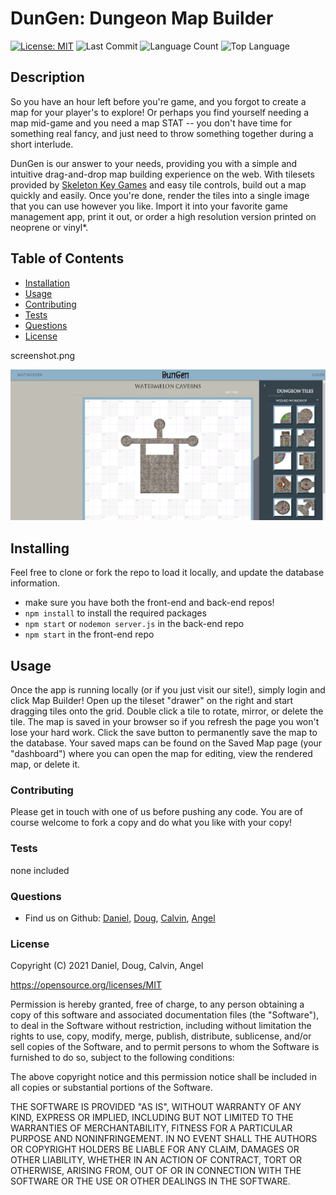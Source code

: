 # DunGen: Dungeon Map Builder
[![License: MIT](https://img.shields.io/badge/License-MIT-yellow.svg)](https://opensource.org/licenses/MIT)
![Last Commit](https://img.shields.io/github/last-commit/desasser/dungen-frontend)
![Language Count](https://img.shields.io/github/languages/count/desasser/dungen-frontend)
![Top Language](https://img.shields.io/github/languages/top/desasser/dungen-frontend)

## Description
So you have an hour left before you're game, and you forgot to create a map for your player's to explore! Or perhaps you find yourself needing a map mid-game and you need a map STAT -- you don't have time for something real fancy, and just need to throw something together during a short interlude.

DunGen is our answer to your needs, providing you with a simple and intuitive drag-and-drop map building experience on the web. With tilesets provided by [Skeleton Key Games](https://www.skeletonkeygames.com/) and easy tile controls, build out a map quickly and easily. Once you're done, render the tiles into a single image that you can use however you like. Import it into your favorite game management app, print it out, or order a high resolution version printed on neoprene or vinyl*.

## Table of Contents
* [Installation](#Installation)
* [Usage](#Usage)
* [Contributing](#Contributing)
* [Tests](#Tests)
* [Questions](#Questions)
* [License](#License)

screenshot.png

![Screenshot](screenshot.png)
## Installing
Feel free to clone or fork the repo to load it locally, and update the database information.
- make sure you have both the front-end and back-end repos!
- ```npm install``` to install the required packages
- ```npm start``` or ```nodemon server.js``` in the back-end repo
- ```npm start``` in the front-end repo

## Usage
Once the app is running locally (or if you just visit our site!), simply login and click Map Builder! Open up the tileset "drawer" on the right and start dragging tiles onto the grid. Double click a tile to rotate, mirror, or delete the tile. The map is saved in your browser so if you refresh the page you won't lose your hard work. Click the save button to permanently save the map to the database. Your saved maps can be found on the Saved Map page (your "dashboard") where you can open the map for editing, view the rendered map, or delete it.

### Contributing
Please get in touch with one of us before pushing any code. You are of course welcome to fork a copy and do what you like with your copy!

### Tests
none included

### Questions
- Find us on Github: [Daniel](https://github.com/desasser), [Doug](https://github.com/DougJohnson22), [Calvin](https://github.com/Calmanning), [Angel](https://github.com/skelliebunnie)

### License
Copyright (C) 2021 Daniel, Doug, Calvin, Angel

https://opensource.org/licenses/MIT

Permission is hereby granted, free of charge, to any person obtaining a copy of this software and associated documentation files (the "Software"), to deal in the Software without restriction, including without limitation the rights to use, copy, modify, merge, publish, distribute, sublicense, and/or sell copies of the Software, and to permit persons to whom the Software is furnished to do so, subject to the following conditions:

The above copyright notice and this permission notice shall be included in all copies or substantial portions of the Software.

THE SOFTWARE IS PROVIDED "AS IS", WITHOUT WARRANTY OF ANY KIND, EXPRESS OR IMPLIED, INCLUDING BUT NOT LIMITED TO THE WARRANTIES OF MERCHANTABILITY, FITNESS FOR A PARTICULAR PURPOSE AND NONINFRINGEMENT. IN NO EVENT SHALL THE AUTHORS OR COPYRIGHT HOLDERS BE LIABLE FOR ANY CLAIM, DAMAGES OR OTHER LIABILITY, WHETHER IN AN ACTION OF CONTRACT, TORT OR OTHERWISE, ARISING FROM, OUT OF OR IN CONNECTION WITH THE SOFTWARE OR THE USE OR OTHER DEALINGS IN THE SOFTWARE.